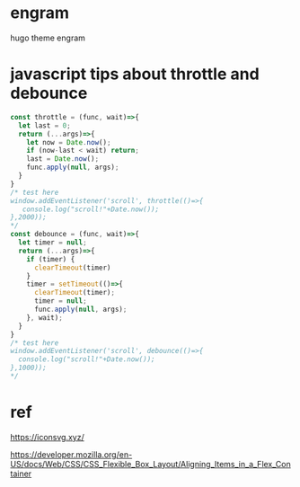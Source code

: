 # engram

hugo theme engram

# javascript tips about throttle and debounce
```javascript
const throttle = (func, wait)=>{
  let last = 0;
  return (...args)=>{
    let now = Date.now();
    if (now-last < wait) return;
    last = Date.now();
    func.apply(null, args);
  }
}
/* test here
window.addEventListener('scroll', throttle(()=>{
   console.log("scroll!"+Date.now());
},2000));
*/
const debounce = (func, wait)=>{
  let timer = null;
  return (...args)=>{
    if (timer) {
      clearTimeout(timer)
    }
    timer = setTimeout(()=>{
      clearTimeout(timer);
      timer = null;
      func.apply(null, args);
    }, wait);
  }
}
/* test here
window.addEventListener('scroll', debounce(()=>{
  console.log("scroll!"+Date.now());
},1000));
*/
```

# ref

https://iconsvg.xyz/

https://developer.mozilla.org/en-US/docs/Web/CSS/CSS_Flexible_Box_Layout/Aligning_Items_in_a_Flex_Container
